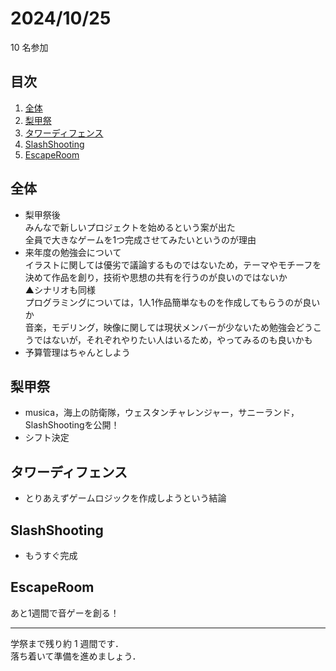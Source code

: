 # 2024/10/25
10 名参加

## 目次
1. [全体](#全体)
1. [梨甲祭](#梨甲祭)
1. [タワーディフェンス](#タワーディフェンス)
1. [SlashShooting](#SlashShooting)
1. [EscapeRoom](#EscapeRoom)

## 全体
- 梨甲祭後  
みんなで新しいプロジェクトを始めるという案が出た  
全員で大きなゲームを1つ完成させてみたいというのが理由
- 来年度の勉強会について  
イラストに関しては優劣で議論するものではないため，テーマやモチーフを決めて作品を創り，技術や思想の共有を行うのが良いのではないか  
▲シナリオも同様  
プログラミングについては，1人1作品簡単なものを作成してもらうのが良いか  
音楽，モデリング，映像に関しては現状メンバーが少ないため勉強会どうこうではないが，それぞれやりたい人はいるため，やってみるのも良いかも
- 予算管理はちゃんとしよう

## 梨甲祭
- musica，海上の防衛隊，ウェスタンチャレンジャー，サニーランド，SlashShootingを公開！
- シフト決定

## タワーディフェンス
- とりあえずゲームロジックを作成しようという結論

## SlashShooting
- もうすぐ完成

## EscapeRoom
あと1週間で音ゲーを創る！

---
学祭まで残り約 1 週間です．  
落ち着いて準備を進めましょう．
